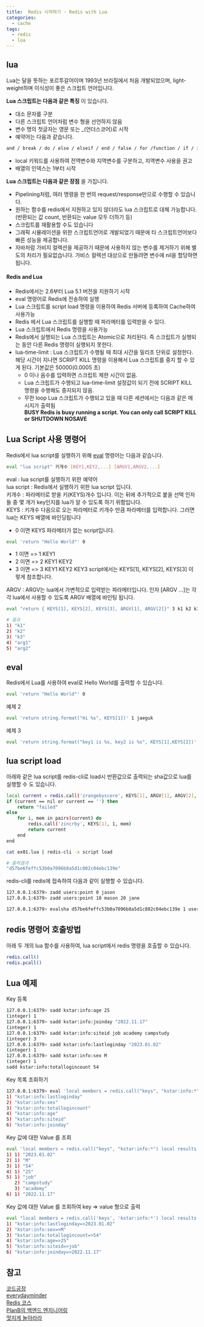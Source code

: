 ```yaml
---
title:  Redis 시작하기 - Redis with Lua
categories:
  - cache 
tags:
  - redis
  - lua
---
```

## lua
Lua는 달을 뜻하는 포르투갈어이며 1993년 브라질에서 처음 개발되었으며, light-weight하며 이식성이 좋은 스크립트 언어입니다.

__Lua 스크립트는 다음과 같은 특징__ 이 있습니다.
* 대소 문자를 구분
* 다른 스크립트 언어처럼 변수 형을 선언하지 않음 
* 변수 명의 첫글자는 영문 또는 _(언더스코어)로 시작 
* 예약어는 다음과 같습니다.
```bash
and / break / do / else / elseif / end / false / for /function / if / in / local / nil / not / or / repeat / then / true /until / while 
```
* local 키워드를 사용하여 전역변수와 지역변수를 구분하고, 지역변수 사용을 권고
* 배열의 인덱스는 1부터 시작 

__Lua 스크립트는 다음과 같은 장점__ 을 가집니다.

* Pipelining처럼, 여러 명령을 한 번의 request/response만으로 수행할 수 있습니다.
* 원하는 함수를 redis에서 지원하고 있지 않더라도 lua 스크립트로 대체 가능합니다.(반환되는 값 count, 반환되는 value 모두 더하기 등)
* 스크립트를 재활용할 수도 있습니다
* 그래픽 시뮬레이션을 위한 스크립트언어로 개발되었기 때문에 타 스크립트언어보다 빠른 성능을 제공합니다.
* 자바처럼 가비지 컬렉션을 제공하기 때문에 사용하지 않는 변수를 제거하기 위해 별도의 처리가 필요없습니다. 가비스 컬렉션 대상으로 만들려면 변수에 nil을 할당하면 됩니다. 

#### Redis and Lua
* Redis에서는 2.6부터 Lua 5.1 버전을 지원하기 시작
* eval 명령어로 Redis에 전송하여 실행 
* Lua 스크립트를 script load 명령을 이용하여 Redis 서버에 등록하여 Cache하여 사용가능
* Redis 에서 Lua 스크립트를 실행할 때 파라메터를 입력받을 수 있다.
* Lua 스크립트에서 Redis 명령을 사용가능 
* Redis에서 실행되는 Lua 스크립트는 Atomic으로 처리된다. 즉 스크립트가 실행되는 동안 다른 Redis 명령이 실행되지 못한다.
* lua-time-limit : Lua 스크립트가 수행될 때 최대 시간을 밀리초 단위로 설정한다. 해당 시간이 지나면 SCRIPT KILL 명령을 이용해서 Lua 스크립트를 중지 할 수 있게 된다. 기본값은  50000(0.0005 초)
  * 0 이나 음수를 입력하면 스크립트 제한 시간이 없음.  
  * Lua 스크립트가 수행되고 lua-time-limit 설정값이 되기 전에 SCRIPT KILL 명령을 수행해도 중지되지 않음.  
  * 무한 loop Lua 스크립트가 수행되고 있을 때 다른 세션에서는 다음과 같은 메시지가 출력됨   
  __BUSY Redis is busy running a script. You can only call SCRIPT KILL or SHUTDOWN NOSAVE__



## Lua Script 사용 명령어
Redis에서 lua script를 실행하기 위해 [eval](https://redis.io/commands/eval/) 명령어는 다음과 같습니다.
```bash
eval "lua script" 키개수 [KEY1,KEY2,...] [ARGV1,ARGV2,...]
```
eval : lua script를 실행하기 위한 예약어  
lua script : Redis에서 실행하기 위한 lua script 입니다.  
키개수 : 파라메터로 받을 키(KEYS)개수 입니다. 이는 뒤에 추가적으로 붙을 선택 인자들 중 몇 개가 key인지를 lua가 알 수 있도록 하기 위함입니다.  
KEYS : 키개수 다음으로 오는 파라메터로 키개수 만큼 파라메터를 입력합니다. 그러면 lua는 KEYS 배열에 바인딩됩니다 

* 0 이면  KEYS 파라메터가 없는 script입니다.
```bash
eval 'return "Hello World"' 0
```
* 1 이면  => 1 KEY1
* 2 이면  => 2 KEY1 KEY2
* 3 이면  => 3 KEY1 KEY2 KEY3
script에서는 KEYS[1], KEYS[2], KEYS[3]  이렇게 참조합니다.  

ARGV : ARGV는 lua에서 가변적으로 입력받는 파라메터입니다. 인자 [ARGV ...]는 각각 lua에서 사용할 수 있도록 ARGV 배열에 바인팅 됩니다.  

```bash
eval "return { KEYS[1], KEYS[2], KEYS[3], ARGV[1], ARGV[2]}" 3 k1 k2 k3 arg1 arg2

# 결과
1) "k1" 
2) "k2"
3) "k3"
4) "arg1"
5) "arg2"
```
## eval 
Redis에서 Lua를 사용하여 eval로 Hello World를 출력할 수 있습니다.
```bash
eval 'return "Hello World"' 0
```

예제 2
```bash
eval 'return string.format("Hi %s", KEYS[1])' 1 jaeguk
```

예제 3
```bash
eval 'return string.format("key1 is %s, key2 is %s", KEYS[1],KEYS[2])' 2 age score
```
## lua script load
아래와 같은 lua script를 redis-cli로 load시 반환값으로 출력되는 sha값으로 lua를 실행할 수 도 있습니다.
```bash
local current = redis.call('zrangebyscore', KEYS[1], ARGV[1], ARGV[2], 'LIMIT', ARGV[3], ARGV[4])
if (current == nil or current == '') then
    return "failed"
else
    for i, mem in pairs(current) do
        redis.call('zincrby', KEYS[1], 1, mem)
        return current
    end
end
```

```bash
cat ex01.lua | redis-cli -x script load

# 출력결과
"d57be6feffc53b0a7096b8a5d1c802c04ebc139e"

```
redis-cli를 redis에 접속하여 다음과 같이 실행할 수 있습니다.
```bash
127.0.0.1:6379> zadd users:point 0 jason
127.0.0.1:6379> zadd users:point 10 mason 20 jane

127.0.0.1:6379> evalsha d57be6feffc53b0a7096b8a5d1c802c04ebc139e 1 users:point -inf inf 0
```

## redis 명령어 호출방법
아래 두 개의 lua 함수를 사용하여, lua script에서 redis 명령을 호출할 수 있습니다.
```bash
redis.call()
redis.pcall()
```

## Lua 예제 
Key 등록 
```bash
127.0.0.1:6379> sadd kstar:info:age 25
(integer) 1
127.0.0.1:6379> sadd kstar:info:joinday "2022.11.17"
(integer) 1
127.0.0.1:6379> sadd kstar:info:siteid job academy campstudy
(integer) 3
127.0.0.1:6379> sadd kstar:info:lastloginday "2023.01.02"
(integer) 1
127.0.0.1:6379> sadd kstar:info:sex M
(integer) 1
sadd kstar:info:totallogincount 54
```
Key 목록 조회하기
```bash
127.0.0.1:6379> eval 'local members = redis.call("keys", "kstar:info:*") local results = {} for index,key in ipairs(members) do results[index] = key end return results'  0
1) "kstar:info:lastloginday"
2) "kstar:info:sex"
3) "kstar:info:totallogincount"
4) "kstar:info:age"
5) "kstar:info:siteid"
6) "kstar:info:joinday"
```

Key 값에 대한 Value 를 조회
```bash
eval 'local members = redis.call("keys", "kstar:info:*") local results = {} for index,key in ipairs(members) do results[index] = redis.call("smembers", key) end return results ' 0
1) 1) "2023.01.02"
2) 1) "M"
3) 1) "54"
4) 1) "25"
5) 1) "job"
   2) "campstudy"
   3) "academy"
6) 1) "2022.11.17"
```
Key 값에 대한 Value 를 조회하여 key => value 형으로 출력
```bash
eval "local members = redis.call('keys', 'kstar:info:*') local results = {} for index, key in ipairs(members) do results[index] = key ..'=>'.. unpack(redis.call('smembers', key)) end return results " 0
1) "kstar:info:lastloginday=>2023.01.02"
2) "kstar:info:sex=>M"
3) "kstar:info:totallogincount=>54"
4) "kstar:info:age=>25"
5) "kstar:info:siteid=>job"
6) "kstar:info:joinday=>2022.11.17"
```
## 참고
[코드공장](https://code-factory.tistory.com/13)  
[everydayminder](https://luran.me/381)  
[Redis 코스](http://www.w3big.com/ko/redis/sorted-sets-zrangebyscore.html#gsc.tab=0)  
[PlanB의 백엔드 엔지니어링](https://planbs.tistory.com/entry/Redis-Eval)  
[멋지게 놀아라라](https://bstar36.tistory.com/category/%EA%B8%B0%ED%83%80%20DBMS/Redis?page=5)  